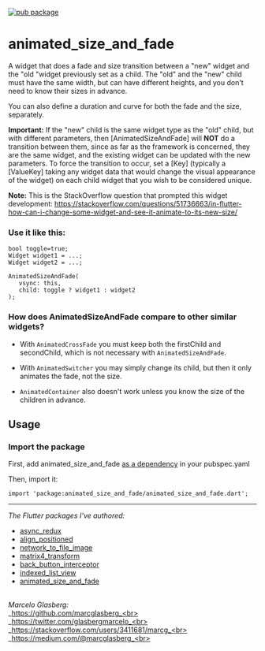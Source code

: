 [![pub package](https://img.shields.io/pub/v/animated_size_and_fade.svg)](https://pub.dartlang.org/packages/animated_size_and_fade)

# animated_size_and_fade

A widget that does a fade and size transition between a "new" widget and the "old "widget
previously set as a child. The "old" and the "new" child must have the same width,
but can have different heights, and you don't need to know their sizes in advance.

You can also define a duration and curve for both the fade and the size, separately.

**Important:** If the "new" child is the same widget type as the "old" child, but with different
parameters, then [AnimatedSizeAndFade] will **NOT** do a transition between them, since as far as
the framework is concerned, they are the same widget, and the existing widget can be updated
with the new parameters. To force the transition to occur, set a [Key] (typically a [ValueKey]
taking any widget data that would change the visual appearance of the widget) on each child
widget that you wish to be considered unique.
 
**Note:** This is the StackOverflow question that prompted this widget development: https://stackoverflow.com/questions/51736663/in-flutter-how-can-i-change-some-widget-and-see-it-animate-to-its-new-size/ 

### Use it like this:
  
    bool toggle=true;
    Widget widget1 = ...;
    Widget widget2 = ...;
    
    AnimatedSizeAndFade(
       vsync: this, 
       child: toggle ? widget1 : widget2
    );
           
           
### How does AnimatedSizeAndFade compare to other similar widgets?

- With `AnimatedCrossFade` you must keep both the firstChild and secondChild, which is not
necessary with `AnimatedSizeAndFade`.

- With `AnimatedSwitcher` you may simply change its child, but then it only animates
the fade, not the size.

- `AnimatedContainer` also doesn't work unless you know the size of the children in advance.


## Usage

### Import the package

First, add animated_size_and_fade [as a dependency](https://pub.dartlang.org/packages/animated_size_and_fade#-installing-tab-) in your pubspec.yaml

Then, import it:

    import 'package:animated_size_and_fade/animated_size_and_fade.dart';

***

*The Flutter packages I've authored:* 
* <a href="https://pub.dev/packages/async_redux">async_redux</a>
* <a href="https://pub.dev/packages/align_positioned">align_positioned</a>
* <a href="https://pub.dev/packages/network_to_file_image">network_to_file_image</a>
* <a href="https://pub.dev/packages/matrix4_transform">matrix4_transform</a> 
* <a href="https://pub.dev/packages/back_button_interceptor">back_button_interceptor</a>
* <a href="https://pub.dev/packages/indexed_list_view">indexed_list_view</a> 
* <a href="https://pub.dev/packages/animated_size_and_fade">animated_size_and_fade</a>

<br>_Marcelo Glasberg:_<br>
_https://github.com/marcglasberg_<br>
_https://twitter.com/glasbergmarcelo_<br>
_https://stackoverflow.com/users/3411681/marcg_<br>
_https://medium.com/@marcglasberg_<br>
